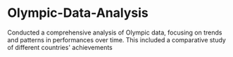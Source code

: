 # Olympic-Data-Analysis
Conducted a comprehensive analysis of Olympic data, focusing on trends and patterns in performances over time. This included a comparative study of different countries' achievements
